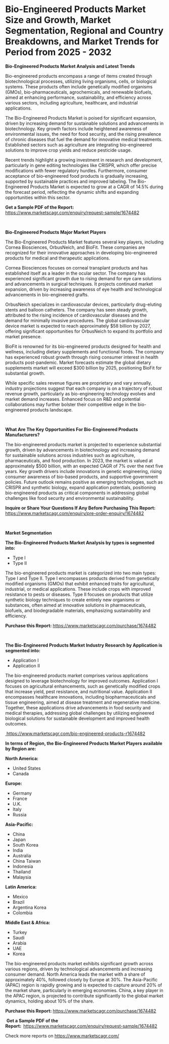 <p><h1>Bio-Engineered Products Market Size and Growth, Market Segmentation, Regional and Country Breakdowns, and Market Trends for Period from 2025 -  2032</h1></p><p><strong>Bio-Engineered Products Market Analysis and Latest Trends</strong></p>
<p><p>Bio-engineered products encompass a range of items created through biotechnological processes, utilizing living organisms, cells, or biological systems. These products often include genetically modified organisms (GMOs), bio-pharmaceuticals, agrochemicals, and renewable biofuels, aimed at enhancing performance, sustainability, and efficiency across various sectors, including agriculture, healthcare, and industrial applications.</p><p>The Bio-Engineered Products Market is poised for significant expansion, driven by increasing demand for sustainable solutions and advancements in biotechnology. Key growth factors include heightened awareness of environmental issues, the need for food security, and the rising prevalence of chronic diseases that fuel the demand for innovative medical treatments. Established sectors such as agriculture are integrating bio-engineered solutions to improve crop yields and reduce pesticide usage.</p><p>Recent trends highlight a growing investment in research and development, particularly in gene editing technologies like CRISPR, which offer precise modifications with fewer regulatory hurdles. Furthermore, consumer acceptance of bio-engineered food products is gradually increasing, supported by sustainable practices and improved labeling. The Bio-Engineered Products Market is expected to grow at a CAGR of 14.5% during the forecast period, reflecting the dynamic shifts and expanding opportunities within this sector.</p></p>
<p><strong>Get a Sample PDF of the Report:&nbsp;</strong> <a href="https://www.marketscagr.com/enquiry/request-sample/1674482?utm_campaign=2935&utm_medium=2&utm_source=Github&utm_content=ia&utm_term=25032025&utm_id=bio-engineered-products">https://www.marketscagr.com/enquiry/request-sample/1674482</a></p>
<p>&nbsp;</p>
<p><strong>Bio-Engineered Products Major Market Players</strong></p>
<p><p>The Bio-Engineered Products Market features several key players, including Cornea Biosciences, OrbusNeich, and BioFit. These companies are recognized for their innovative approaches in developing bio-engineered products for medical and therapeutic applications.</p><p>Cornea Biosciences focuses on corneal transplant products and has established itself as a leader in the ocular sector. The company has experienced significant growth due to rising demand for eye care solutions and advancements in surgical techniques. It projects continued market expansion, driven by increasing awareness of eye health and technological advancements in bio-engineered grafts.</p><p>OrbusNeich specializes in cardiovascular devices, particularly drug-eluting stents and balloon catheters. The company has seen steady growth, attributed to the rising incidence of cardiovascular diseases and the demand for minimally invasive procedures. The global cardiovascular device market is expected to reach approximately $58 billion by 2027, offering significant opportunities for OrbusNeich to expand its portfolio and market presence.</p><p>BioFit is renowned for its bio-engineered products designed for health and wellness, including dietary supplements and functional foods. The company has experienced robust growth through rising consumer interest in health products post-pandemic. Market forecasts estimate the global dietary supplements market will exceed $300 billion by 2025, positioning BioFit for substantial growth.</p><p>While specific sales revenue figures are proprietary and vary annually, industry projections suggest that each company is on a trajectory of robust revenue growth, particularly as bio-engineering technology evolves and market demand increases. Enhanced focus on R&D and potential collaborations may further bolster their competitive edge in the bio-engineered products landscape.</p></p>
<p>&nbsp;</p>
<p><strong>What Are The Key Opportunities For Bio-Engineered Products Manufacturers?</strong></p>
<p><p>The bio-engineered products market is projected to experience substantial growth, driven by advancements in biotechnology and increasing demand for sustainable solutions across industries such as agriculture, pharmaceuticals, and food production. In 2023, the market is valued at approximately $500 billion, with an expected CAGR of 7% over the next five years. Key growth drivers include innovations in genetic engineering, rising consumer awareness of bio-based products, and supportive government policies. Future outlook remains positive as emerging technologies, such as CRISPR and synthetic biology, expand application potentials, positioning bio-engineered products as critical components in addressing global challenges like food security and environmental sustainability.</p></p>
<p><strong>Inquire or Share Your Questions If Any Before Purchasing This Report:</strong> <a href="https://www.marketscagr.com/enquiry/pre-order-enquiry/1674482?utm_campaign=2935&utm_medium=2&utm_source=Github&utm_content=ia&utm_term=25032025&utm_id=bio-engineered-products">https://www.marketscagr.com/enquiry/pre-order-enquiry/1674482</a></p>
<p>&nbsp;</p>
<p><strong>Market Segmentation</strong></p>
<p><strong>The Bio-Engineered Products Market Analysis by types is segmented into:</strong></p>
<p><ul><li>Type I</li><li>Type II</li></ul></p>
<p><p>The bio-engineered products market is categorized into two main types: Type I and Type II. Type I encompasses products derived from genetically modified organisms (GMOs) that exhibit enhanced traits for agricultural, industrial, or medical applications. These include crops with improved resistance to pests or diseases. Type II focuses on products that utilize synthetic biology techniques to create entirely new organisms or substances, often aimed at innovative solutions in pharmaceuticals, biofuels, and biodegradable materials, emphasizing sustainability and efficiency.</p></p>
<p><strong>Purchase this Report:&nbsp;</strong><a href="https://www.marketscagr.com/purchase/1674482?utm_campaign=2935&utm_medium=2&utm_source=Github&utm_content=ia&utm_term=25032025&utm_id=bio-engineered-products">https://www.marketscagr.com/purchase/1674482</a></p>
<p>&nbsp;</p>
<p><strong>The Bio-Engineered Products Market Industry Research by Application is segmented into:</strong></p>
<p><ul><li>Application I</li><li>Application II</li></ul></p>
<p><p>The bio-engineered products market comprises various applications designed to leverage biotechnology for improved outcomes. Application I focuses on agricultural enhancements, such as genetically modified crops that increase yield, pest resistance, and nutritional value. Application II encompasses healthcare innovations, including biopharmaceuticals and tissue engineering, aimed at disease treatment and regenerative medicine. Together, these applications drive advancements in food security and medical therapies, addressing global challenges by utilizing engineered biological solutions for sustainable development and improved health outcomes.</p></p>
<p><a href="https://www.marketscagr.com/bio-engineered-products-r1674482?utm_campaign=2935&utm_medium=2&utm_source=Github&utm_content=ia&utm_term=25032025&utm_id=bio-engineered-products">&nbsp;https://www.marketscagr.com/bio-engineered-products-r1674482</a></p>
<p><strong>In terms of Region, the Bio-Engineered Products Market Players available by Region are:</strong></p>
<p>
    <p> <strong> North America: </strong>
        <ul>
            <li>United States</li>
            <li>Canada</li>
        </ul>
        </p> 
    <p> <strong> Europe: </strong>
        <ul>
            <li>Germany</li>
            <li>France</li>
            <li>U.K.</li>
            <li>Italy</li>
            <li>Russia</li>
        </ul>
        </p> 
    <p> <strong> Asia-Pacific: </strong>
        <ul>
            <li>China</li>
            <li>Japan</li>
            <li>South Korea</li>
            <li>India</li>
            <li>Australia</li>
            <li>China Taiwan</li>
            <li>Indonesia</li>
            <li>Thailand</li>
            <li>Malaysia</li>
        </ul>
        </p> 
    <p> <strong> Latin America: </strong>
        <ul>
            <li>Mexico</li>
            <li>Brazil</li>
            <li>Argentina Korea</li>
            <li>Colombia</li>
        </ul>
        </p> 
    <p> <strong> Middle East & Africa: </strong>
        <ul>
            <li>Turkey</li>
            <li>Saudi</li>
            <li>Arabia</li>
            <li>UAE</li>
            <li>Korea</li>
        </ul>
    </p>
    </p>
<p><p>The bio-engineered products market exhibits significant growth across various regions, driven by technological advancements and increasing consumer demand. North America leads the market with a share of approximately 40%, followed closely by Europe at 30%. The Asia-Pacific (APAC) region is rapidly growing and is expected to capture around 20% of the market share, particularly in emerging economies. China, a key player in the APAC region, is projected to contribute significantly to the global market dynamics, holding about 10% of the share.</p></p>
<p><strong>Purchase this Report: </strong><a href="https://www.marketscagr.com/purchase/1674482?utm_campaign=2935&utm_medium=2&utm_source=Github&utm_content=ia&utm_term=25032025&utm_id=bio-engineered-products">https://www.marketscagr.com/purchase/1674482</a></p>
<p>&nbsp;<strong>Get a Sample PDF of the Report:&nbsp;&nbsp;</strong><a href="https://www.marketscagr.com/enquiry/request-sample/1674482?utm_campaign=2935&utm_medium=2&utm_source=Github&utm_content=ia&utm_term=25032025&utm_id=bio-engineered-products">https://www.marketscagr.com/enquiry/request-sample/1674482</a></p>
<p><strong></strong></p>
<p>Check more reports on <a href="https://www.marketscagr.com/?utm_campaign=2935&utm_medium=2&utm_source=Github&utm_content=ia&utm_term=25032025&utm_id=bio-engineered-products">https://www.marketscagr.com/</a></p>